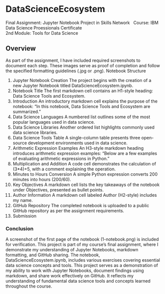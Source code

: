 # DataScienceEcosystem
Final Assignment: Jupyter Notebook Project in Skills Network   
Course: IBM Data Science Proessionals Certificate   
2nd Module: Tools for Data Science  

## Overview

As part of the assignment, I have included required screenshots to document each step. These images serve as proof of completion and follow the specified formatting guidelines (.jpg or .png).
Notebook Structure

1. Jupyter Notebook Creation
The project begins with the creation of a new Jupyter Notebook titled DataScienceEcosystem.ipynb.
1. Notebook Title
The first markdown cell contains an H1-style heading: Data Science Tools and Ecosystem.
1. Introduction
An introductory markdown cell explains the purpose of the notebook:
“In this notebook, Data Science Tools and Ecosystem are summarized.”
1. Data Science Languages
A numbered list outlines some of the most popular languages used in data science.
1. Data Science Libraries
Another ordered list highlights commonly used data science libraries.
1. Data Science Tools Table
A single-column table presents three open-source development environments used in data science.
1. Arithmetic Expression Examples
An H3-style markdown heading introduces arithmetic expression examples:
“Below are a few examples of evaluating arithmetic expressions in Python.”
1. Multiplication and Addition
A code cell demonstrates the calculation of (3*4)+5, with a comment explaining the operation.
1. Minutes to Hours Conversion
A simple Python expression converts 200 minutes into hours (200/60).
1. Key Objectives
A markdown cell lists the key takeaways of the notebook under Objectives, presented as bullet points.
1. Author Information
A markdown cell labeled Author (H2-style) includes my name.
1. GitHub Repository
The completed notebook is uploaded to a public GitHub repository as per the assignment requirements.
1. Submission

### Conclusion
A screenshot of the first page of the notebook (1-notebook.png) is included for verification.
This project is part of my course’s final assignment, where I demonstrate my understanding of Jupyter Notebooks, markdown formatting, and GitHub sharing. The notebook, DataScienceEcosystem.ipynb, includes various exercises covering essential data science concepts and tools.
This project serves as a demonstration of my ability to work with Jupyter Notebooks, document findings using markdown, and share work effectively on GitHub. It reflects my understanding of fundamental data science tools and concepts learned throughout the course.
